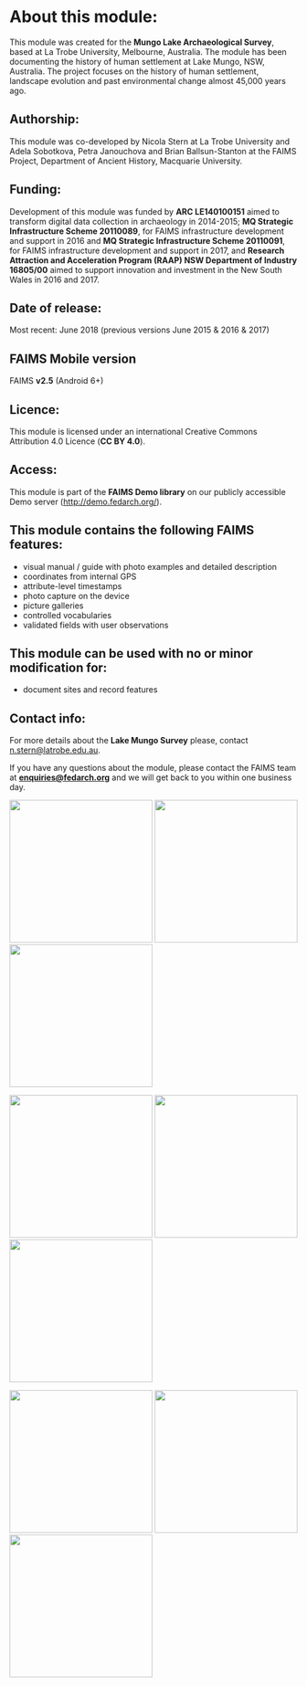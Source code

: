 # About this module:
This module was created for the **Mungo Lake Archaeological Survey**, based at La Trobe University, Melbourne, Australia. The module has been documenting the history of human settlement at Lake Mungo, NSW, Australia. The project focuses on the history of human settlement, landscape evolution and past environmental change almost 45,000 years ago.

## Authorship:
This module was co-developed by Nicola Stern at La Trobe University and Adela Sobotkova, Petra Janouchova and Brian Ballsun-Stanton at the FAIMS Project, Department of Ancient History, Macquarie University.

## Funding:
Development of this module was funded by **ARC LE140100151** aimed to transform digital data collection in archaeology in 2014-2015; **MQ Strategic Infrastructure Scheme 20110089**, for FAIMS infrastructure development and support in 2016 and **MQ Strategic Infrastructure Scheme 20110091**, for FAIMS infrastructure development and support in 2017, and **Research Attraction and Acceleration Program (RAAP) NSW Department of Industry 16805/00** aimed to support innovation and investment in the New South Wales in 2016 and 2017.


## Date of release:
Most recent: June 2018 (previous versions June 2015 & 2016 & 2017)

## FAIMS Mobile version
FAIMS **v2.5** (Android 6+)

## Licence:
This module is licensed under an international Creative Commons Attribution 4.0 Licence (**CC BY 4.0**).

## Access:
This module is part of the **FAIMS Demo library** on our publicly accessible Demo server (http://demo.fedarch.org/). 

## This module contains the following FAIMS features:
* visual manual / guide with photo examples and detailed  description
* coordinates from internal GPS
* attribute-level timestamps
* photo capture on the device
* picture galleries
* controlled vocabularies
* validated fields with user observations


## This module can be used with no or minor modification for:
* document sites and record features


## Contact info:
For more details about the **Lake Mungo Survey** please, contact n.stern@latrobe.edu.au.

If you have any questions about the module, please contact the FAIMS team at **enquiries@fedarch.org** and we will get back to you within one business day.

<p align="left">
  <img src="https://github.com/FAIMS/Lake-Mungo/blob/master/screenshots/Screenshot_20170913-101529.png" width="250"/>
  <img src="https://github.com/FAIMS/Lake-Mungo/blob/master/screenshots/Screenshot_20170913-101558.png" width="250"/>
  <img src="https://github.com/FAIMS/Lake-Mungo/blob/master/screenshots/Screenshot_20170913-101645.png" width="250"/>
</p>

<p align="left">
  <img src="https://github.com/FAIMS/Lake-Mungo/blob/master/screenshots/Screenshot_20170913-101652.png" width="250"/>
  <img src="https://github.com/FAIMS/Lake-Mungo/blob/master/screenshots/Screenshot_20170913-101703.png" width="250"/>
  <img src="https://github.com/FAIMS/Lake-Mungo/blob/master/screenshots/Screenshot_20170913-101713.png" width="250"/>
</p>

<p align="left">
  <img src="https://github.com/FAIMS/Lake-Mungo/blob/master/screenshots/Screenshot_20170913-102007.png" width="250"/>
  <img src="https://github.com/FAIMS/Lake-Mungo/blob/master/screenshots/Screenshot_20170913-102213.png" width="250"/>
  <img src="https://github.com/FAIMS/Lake-Mungo/blob/master/screenshots/Screenshot_20170913-102224.png" width="250"/>
</p>


